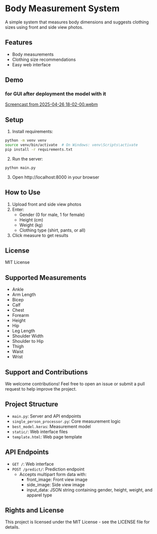 # Body Measurement System

A simple system that measures body dimensions and suggests clothing sizes using front and side view photos.

## Features

- Body measurements
- Clothing size recommendations
- Easy web interface

## Demo 
### for GUI after deployment the model with it

[Screencast from 2025-04-26 18-02-00.webm](https://github.com/user-attachments/assets/7d9b662d-de3f-4cf1-9dbe-1aa26dde7baf)

## Setup

1. Install requirements:
```bash
python -m venv venv
source venv/bin/activate  # On Windows: venv\Scripts\activate
pip install -r requirements.txt
```

2. Run the server:
```bash
python main.py
```

3. Open http://localhost:8000 in your browser

## How to Use

1. Upload front and side view photos
2. Enter:
   - Gender (0 for male, 1 for female)
   - Height (cm)
   - Weight (kg)
   - Clothing type (shirt, pants, or all)
3. Click measure to get results

## License

MIT License

## Supported Measurements

- Ankle
- Arm Length
- Bicep
- Calf
- Chest
- Forearm
- Height
- Hip
- Leg Length
- Shoulder Width
- Shoulder to Hip
- Thigh
- Waist
- Wrist

## Support and Contributions

We welcome contributions! Feel free to open an issue or submit a pull request to help improve the project.

## Project Structure

- `main.py`: Server and API endpoints
- `single_person_processor.py`: Core measurement logic
- `best_model.keras`: Measurement model
- `static/`: Web interface files
- `template.html`: Web page template

## API Endpoints

- `GET /`: Web interface
- `POST /predict/`: Prediction endpoint
  - Accepts multipart form data with:
    - front_image: Front view image
    - side_image: Side view image
    - input_data: JSON string containing gender, height, weight, and apparel type

## Rights and License

This project is licensed under the MIT License - see the LICENSE file for details.
